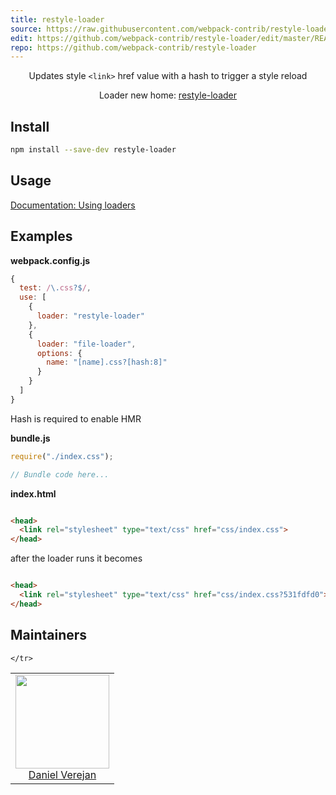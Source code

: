 ```yaml
---
title: restyle-loader
source: https://raw.githubusercontent.com/webpack-contrib/restyle-loader/master/README.md
edit: https://github.com/webpack-contrib/restyle-loader/edit/master/README.md
repo: https://github.com/webpack-contrib/restyle-loader
---
```



<div align="center">

Updates style `<link>` href value with a hash to trigger a style reload

Loader new home: [restyle-loader](https://github.com/danielverejan/restyle-loader)

</div>

## Install

```bash
npm install --save-dev restyle-loader
```

## Usage

[Documentation: Using loaders](/loaders/)

## Examples

**webpack.config.js**

```js
{
  test: /\.css?$/,
  use: [
    {
      loader: "restyle-loader"
    },
    {
      loader: "file-loader",
      options: {
        name: "[name].css?[hash:8]"
      }
    }
  ]
}
```
Hash is required to enable HMR

**bundle.js**

```js
require("./index.css");

// Bundle code here...
```


**index.html**

```html

<head>
  <link rel="stylesheet" type="text/css" href="css/index.css">
</head>

```
after the loader runs it becomes
```html

<head>
  <link rel="stylesheet" type="text/css" href="css/index.css?531fdfd0">
</head>

```


## Maintainers

<table>
  <tbody>
    <tr>
      <td align="center">
        <a href="https://github.com/">
          <img width="150" height="150" src="https://avatars2.githubusercontent.com/u/7072732?v=3&s=150">
          <br />
          <a href="https://github.com/">Daniel Verejan</a>
        </a>
      </td>
      
    </tr>
  <tbody>
</table>

[npm]: https://img.shields.io/npm/v/restyle-loader.svg
[npm-url]: https://npmjs.com/package/restyle-loader

[deps]: https://david-dm.org/webpack-contrib/restyle-loader.svg
[deps-url]: https://david-dm.org/webpack-contrib/restyle-loader

[chat]: https://img.shields.io/badge/gitter-webpack%2Fwebpack-brightgreen.svg
[chat-url]: https://gitter.im/webpack/webpack

[test]: http://img.shields.io/travis/webpack-contrib/restyle-loader.svg
[test-url]: https://travis-ci.org/webpack-contrib/restyle-loader

[cover]: https://codecov.io/gh/webpack-contrib/restyle-loader/branch/master/graph/badge.svg
[cover-url]: https://codecov.io/gh/webpack-contrib/restyle-loader
